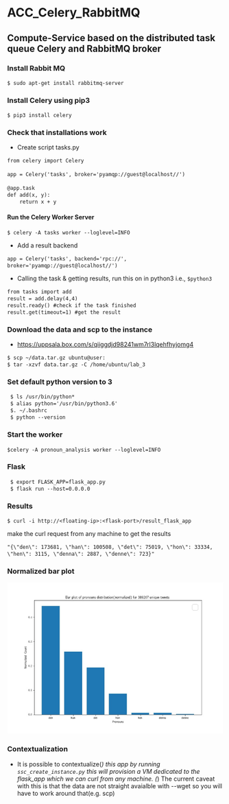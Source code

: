 # ACC_Celery_RabbitMQ
## Compute-Service based on the distributed task queue Celery and RabbitMQ broker

### Install Rabbit MQ
```
$ sudo apt-get install rabbitmq-server 
```

### Install Celery using pip3
```
$ pip3 install celery
```
### Check that installations work

* Create script tasks.py

```
from celery import Celery

app = Celery('tasks', broker='pyamqp://guest@localhost//')

@app.task
def add(x, y):
    return x + y
```
#### Run the Celery Worker Server
```
$ celery -A tasks worker --loglevel=INFO
```
* Add a result backend
```
app = Celery('tasks', backend='rpc://', broker='pyamqp://guest@localhost//')
```
* Calling the task & getting results, run this on in python3 i.e., ```$python3``` 
 ```
 from tasks import add
 result = add.delay(4,4) 
 result.ready() #check if the task finished
 result.get(timeout=1) #get the result
```

### Download the data and scp to the instance

* https://uppsala.box.com/s/qiiggdjd98241wm7rl3lqehfhyjomg4
``` 
$ scp ~/data.tar.gz ubuntu@user:
$ tar -xzvf data.tar.gz -C /home/ubuntu/lab_3
```

### Set default python version to 3
``` 
 $ ls /usr/bin/python* 
 $ alias python='/usr/bin/python3.6' 
 $. ~/.bashrc 
 $ python --version
```
### Start the worker 
```
$celery -A pronoun_analysis worker --loglevel=INFO
```
### Flask 
```
 $ export FLASK_APP=flask_app.py
 $ flask run --host=0.0.0.0
```
### Results
```
$ curl -i http://<floating-ip>:<flask-port>/result_flask_app
```
make the curl request from any machine to get the results

```
"{\"den\": 173681, \"han\": 100508, \"det\": 75019, \"hon\": 33334, \"hen\": 3115, \"denna\": 2887, \"denne\": 723}"
```
### Normalized bar plot

![Pronoun Analysis Bar Chart ](Bar_chart.jpg)


### Contextualization 
* It is possible to contextualize(*) this app by running `ssc_create_instance.py` this will provision a VM dedicated to the flask_app which we can curl from any machine.
(*) The current caveat with this is that the data are not straight avaialble with --wget so you will have to work around that(e.g. scp)
